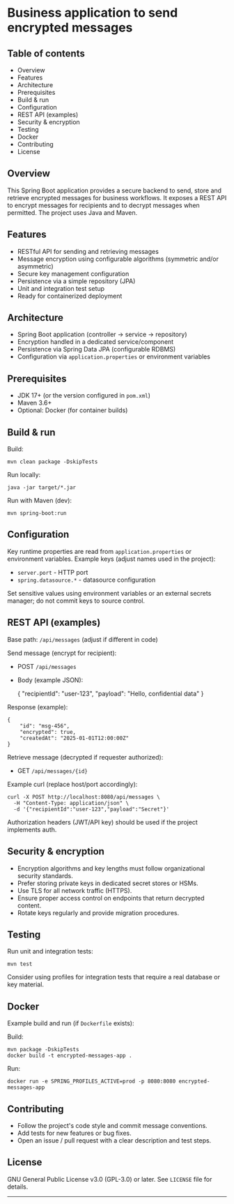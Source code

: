 # Business application to send encrypted messages

## Table of contents
- Overview
- Features
- Architecture
- Prerequisites
- Build & run
- Configuration
- REST API (examples)
- Security & encryption
- Testing
- Docker
- Contributing
- License

## Overview
This Spring Boot application provides a secure backend to send, store and retrieve encrypted messages for business workflows. It exposes a REST API to encrypt messages for recipients and to decrypt messages when permitted. The project uses Java and Maven.

## Features
- RESTful API for sending and retrieving messages
- Message encryption using configurable algorithms (symmetric and/or asymmetric)
- Secure key management configuration
- Persistence via a simple repository (JPA)
- Unit and integration test setup
- Ready for containerized deployment

## Architecture
- Spring Boot application (controller -> service -> repository)
- Encryption handled in a dedicated service/component
- Persistence via Spring Data JPA (configurable RDBMS)
- Configuration via `application.properties` or environment variables

## Prerequisites
- JDK 17+ (or the version configured in `pom.xml`)
- Maven 3.6+
- Optional: Docker (for container builds)

## Build & run
Build:

    mvn clean package -DskipTests

Run locally:

    java -jar target/*.jar

Run with Maven (dev):

    mvn spring-boot:run

## Configuration
Key runtime properties are read from `application.properties` or environment variables. Example keys (adjust names used in the project):

- `server.port` - HTTP port
- `spring.datasource.*` - datasource configuration

Set sensitive values using environment variables or an external secrets manager; do not commit keys to source control.

## REST API (examples)
Base path: `/api/messages` (adjust if different in code)

Send message (encrypt for recipient):
- POST `/api/messages`
- Body (example JSON):

  {
  "recipientId": "user-123",
  "payload": "Hello, confidential data"
  }

Response (example):

    {
        "id": "msg-456",
        "encrypted": true,
        "createdAt": "2025-01-01T12:00:00Z"
    }

Retrieve message (decrypted if requester authorized):
- GET `/api/messages/{id}`

Example curl (replace host/port accordingly):

    curl -X POST http://localhost:8080/api/messages \
      -H "Content-Type: application/json" \
      -d '{"recipientId":"user-123","payload":"Secret"}'

Authorization headers (JWT/API key) should be used if the project implements auth.

## Security & encryption
- Encryption algorithms and key lengths must follow organizational security standards.
- Prefer storing private keys in dedicated secret stores or HSMs.
- Use TLS for all network traffic (HTTPS).
- Ensure proper access control on endpoints that return decrypted content.
- Rotate keys regularly and provide migration procedures.

## Testing
Run unit and integration tests:

    mvn test

Consider using profiles for integration tests that require a real database or key material.

## Docker
Example build and run (if `Dockerfile` exists):

Build:

    mvn package -DskipTests
    docker build -t encrypted-messages-app .

Run:

    docker run -e SPRING_PROFILES_ACTIVE=prod -p 8080:8080 encrypted-messages-app

## Contributing
- Follow the project's code style and commit message conventions.
- Add tests for new features or bug fixes.
- Open an issue / pull request with a clear description and test steps.

## License
GNU General Public License v3.0 (GPL-3.0) or later. See `LICENSE` file for details.

---